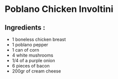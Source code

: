 # Poblano Chicken Involtini

## Ingredients :
-  1 boneless chicken breast
- 1 poblano pepper
- 1 can of corn
- 4 white mushrooms
- 1/4 of a purple onion 
- 6 pieces of bacon 
- 200gr of cream cheese
